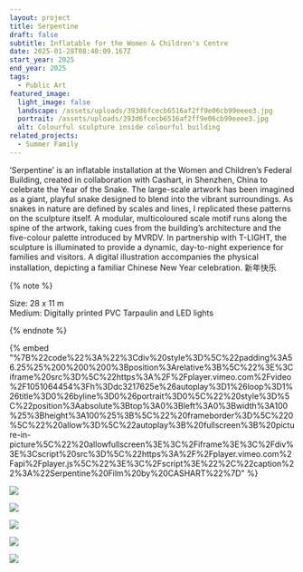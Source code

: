```yaml
---
layout: project
title: Serpentine
draft: false
subtitle: Inflatable for the Women & Children's Centre
date: 2025-01-28T08:40:09.167Z
start_year: 2025
end_year: 2025
tags:
  - Public Art
featured_image:
  light_image: false
  landscape: /assets/uploads/393d6fcecb6516af2ff9e06cb99eeee3.jpg
  portrait: /assets/uploads/393d6fcecb6516af2ff9e06cb99eeee3.jpg
  alt: Colourful sculpture inside colourful building
related_projects:
  - Summer Family
---
```

‘Serpentine’ is an inflatable installation at the Women and Children’s Federal Building, created in collaboration with Cashart, in Shenzhen, China to celebrate the Year of the Snake. The large-scale artwork has been imagined as a giant, playful snake designed to blend into the vibrant surroundings. As snakes in nature are defined by scales and lines, I replicated these patterns on the sculpture itself. A modular, multicoloured scale motif runs along the spine of the artwork, taking cues from the building’s architecture and the five-colour palette introduced by MVRDV. In partnership with T-LIGHT, the sculpture is illuminated to provide a dynamic, day-to-night experience for families and visitors. A digital illustration accompanies the physical installation, depicting a familiar Chinese New Year celebration. 新年快乐

{% note %}


Size: 28 x 11 m <br/>
Medium: Digitally printed PVC Tarpaulin and LED lights


{% endnote %}

{% embed "%7B%22code%22%3A%22%3Cdiv%20style%3D%5C%22padding%3A56.25%25%200%200%200%3Bposition%3Arelative%3B%5C%22%3E%3Ciframe%20src%3D%5C%22https%3A%2F%2Fplayer.vimeo.com%2Fvideo%2F1051064454%3Fh%3Ddc3217625e%26autoplay%3D1%26loop%3D1%26title%3D0%26byline%3D0%26portrait%3D0%5C%22%20style%3D%5C%22position%3Aabsolute%3Btop%3A0%3Bleft%3A0%3Bwidth%3A100%25%3Bheight%3A100%25%3B%5C%22%20frameborder%3D%5C%220%5C%22%20allow%3D%5C%22autoplay%3B%20fullscreen%3B%20picture-in-picture%5C%22%20allowfullscreen%3E%3C%2Fiframe%3E%3C%2Fdiv%3E%3Cscript%20src%3D%5C%22https%3A%2F%2Fplayer.vimeo.com%2Fapi%2Fplayer.js%5C%22%3E%3C%2Fscript%3E%22%2C%22caption%22%3A%22Serpentine%20Film%20by%20CASHART%22%7D" %}

![](/assets/uploads/r0004763-edit.jpg)

![](/assets/uploads/r0004736-edit.jpg)

![](/assets/uploads/r0004737-edit-edit.jpg)

![](/assets/uploads/dsc04991-edit-edit.jpg)

![](/assets/uploads/c10d3f57d32d98340710de324a6b9f1b.jpg)